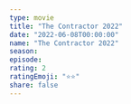 ```yaml
--- 
type: movie 
title: "The Contractor 2022" 
date: "2022-06-08T00:00:00" 
name: "The Contractor 2022" 
season: 
episode: 
rating: 2 
ratingEmoji: "⭐️⭐️" 
share: false 
---
```

